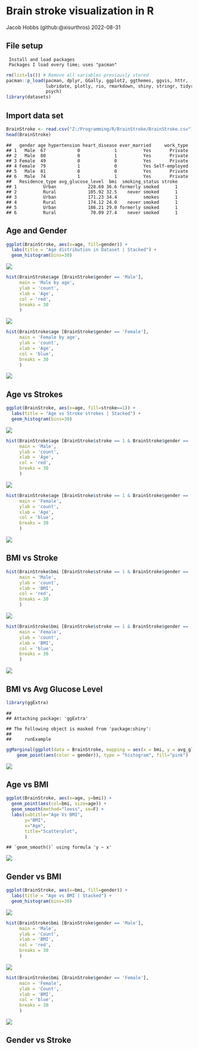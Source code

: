 Brain stroke visualization in R
================
Jacob Hobbs (github:@xisurthros)
2022-08-31

## File setup

     Install and load packages
     Packages I load every time; uses "pacman"

``` r
rm(list=ls()) # Remove all variables previously stored
pacman::p_load(pacman, dplyr, GGally, ggplot2, ggthemes, ggvis, httr,
               lubridate, plotly, rio, rmarkdown, shiny, stringr, tidyr,
               psych)
library(datasets)
```

## Import data set

``` r
BrainStroke <- read.csv("Z:/Programming/R/BrainStroke/BrainStroke.csv")
head(BrainStroke)
```

    ##   gender age hypertension heart_disease ever_married     work_type
    ## 1   Male  67            0             1          Yes       Private
    ## 2   Male  80            0             1          Yes       Private
    ## 3 Female  49            0             0          Yes       Private
    ## 4 Female  79            1             0          Yes Self-employed
    ## 5   Male  81            0             0          Yes       Private
    ## 6   Male  74            1             1          Yes       Private
    ##   Residence_type avg_glucose_level  bmi  smoking_status stroke
    ## 1          Urban            228.69 36.6 formerly smoked      1
    ## 2          Rural            105.92 32.5    never smoked      1
    ## 3          Urban            171.23 34.4          smokes      1
    ## 4          Rural            174.12 24.0    never smoked      1
    ## 5          Urban            186.21 29.0 formerly smoked      1
    ## 6          Rural             70.09 27.4    never smoked      1

## Age and Gender

``` r
ggplot(BrainStroke, aes(x=age, fill=gender)) +
  labs(title = "Age distribution in Dataset | Stacked") +
  geom_histogram(bins=30)
```

![](BrainStroke_files/figure-gfm/unnamed-chunk-3-1.png)<!-- -->

``` r
hist(BrainStroke$age [BrainStroke$gender == 'Male'],
     main = 'Male by age',
     ylab = 'count',
     xlab = 'Age',
     col = 'red',
     breaks = 30
     )
```

![](BrainStroke_files/figure-gfm/unnamed-chunk-3-2.png)<!-- -->

``` r
hist(BrainStroke$age [BrainStroke$gender == 'Female'],
     main = 'Female by age',
     ylab = 'count',
     xlab = 'Age',
     col = 'blue',
     breaks = 30
     )
```

![](BrainStroke_files/figure-gfm/unnamed-chunk-3-3.png)<!-- -->

## Age vs Strokes

``` r
ggplot(BrainStroke, aes(x=age, fill=stroke==1)) +
  labs(title = "Age vs Stroke strokes | Stacked") +
  geom_histogram(bins=30)
```

![](BrainStroke_files/figure-gfm/unnamed-chunk-4-1.png)<!-- -->

``` r
hist(BrainStroke$age [BrainStroke$stroke == 1 & BrainStroke$gender == 'Male'],
     main = 'Male',
     ylab = 'count',
     xlab = 'Age',
     col = 'red',
     breaks = 30
     )
```

![](BrainStroke_files/figure-gfm/unnamed-chunk-4-2.png)<!-- -->

``` r
hist(BrainStroke$age [BrainStroke$stroke == 1 & BrainStroke$gender == 'Female'],
     main = 'Female',
     ylab = 'count',
     xlab = 'Age',
     col = 'blue',
     breaks = 30
     )
```

![](BrainStroke_files/figure-gfm/unnamed-chunk-4-3.png)<!-- -->

## BMI vs Stroke

``` r
hist(BrainStroke$bmi [BrainStroke$stroke == 1 & BrainStroke$gender == 'Male'],
     main = 'Male',
     ylab = 'count',
     xlab = 'BMI',
     col = 'red',
     breaks = 30
     )
```

![](BrainStroke_files/figure-gfm/unnamed-chunk-5-1.png)<!-- -->

``` r
hist(BrainStroke$bmi [BrainStroke$stroke == 1 & BrainStroke$gender == 'Female'],
     main = 'Female',
     ylab = 'count',
     xlab = 'BMI',
     col = 'blue',
     breaks = 30
     )
```

![](BrainStroke_files/figure-gfm/unnamed-chunk-5-2.png)<!-- -->

## BMI vs Avg Glucose Level

``` r
library(ggExtra)
```

    ## 
    ## Attaching package: 'ggExtra'

    ## The following object is masked from 'package:shiny':
    ## 
    ##     runExample

``` r
ggMarginal(ggplot(data = BrainStroke, mapping = aes(x = bmi, y = avg_glucose_level)) +
    geom_point(aes(color = gender)), type = "histogram", fill="pink")
```

![](BrainStroke_files/figure-gfm/unnamed-chunk-6-1.png)<!-- -->

## Age vs BMI

``` r
ggplot(BrainStroke, aes(x=age, y=bmi)) + 
  geom_point(aes(col=bmi, size=age)) + 
  geom_smooth(method="loess", se=F) + 
  labs(subtitle="Age Vs BMI", 
       y="BMI", 
       x="Age", 
       title="Scatterplot", 
       )
```

    ## `geom_smooth()` using formula 'y ~ x'

![](BrainStroke_files/figure-gfm/unnamed-chunk-7-1.png)<!-- -->

## Gender vs BMI

``` r
ggplot(BrainStroke, aes(x=bmi, fill=gender)) +
  labs(title = "Age vs BMI | Stacked") +
  geom_histogram(bins=30)
```

![](BrainStroke_files/figure-gfm/unnamed-chunk-8-1.png)<!-- -->

``` r
hist(BrainStroke$bmi [BrainStroke$gender == 'Male'],
     main = 'Male',
     ylab = 'Count',
     xlab = 'BMI',
     col = 'red',
     breaks = 30
     )
```

![](BrainStroke_files/figure-gfm/unnamed-chunk-8-2.png)<!-- -->

``` r
hist(BrainStroke$bmi [BrainStroke$gender == 'Female'],
     main = 'Female',
     ylab = 'Count',
     xlab = 'BMI',
     col = 'blue',
     breaks = 30
     )
```

![](BrainStroke_files/figure-gfm/unnamed-chunk-8-3.png)<!-- -->

## Gender vs Stroke
